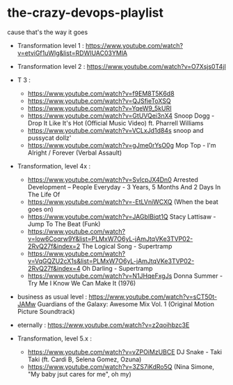 # the-crazy-devops-playlist

cause that's the way it goes

* Transformation level 1 : https://www.youtube.com/watch?v=etviGf1uWlg&list=RDWIUAC03YMlA
* Transformation level 2 : https://www.youtube.com/watch?v=O7Xsjs0T4jI
* T 3 : 
  * https://www.youtube.com/watch?v=f9EM8T5K6d8
  * https://www.youtube.com/watch?v=QJSfieToXSQ
  * https://www.youtube.com/watch?v=YqeW9_5kURI
  * https://www.youtube.com/watch?v=GtUVQei3nX4 Snoop Dogg - Drop It Like It's Hot (Official Music Video) ft. Pharrell Williams
  * https://www.youtube.com/watch?v=VCLxJd1d84s snoop and pussycat dollz'
  * https://www.youtube.com/watch?v=gJme0rYsO0g Mop Top - I'm Alright / Forever (Verbal Assault)
* Transformation, level 4x :
  * https://www.youtube.com/watch?v=SvlcpJX4Dn0 Arrested Development ‎– People Everyday - 3 Years, 5 Months And 2 Days In The Life Of
  * https://www.youtube.com/watch?v=-EtLVniWCXQ (When the beat goes on)
  * https://www.youtube.com/watch?v=JAGbIBiqt1Q Stacy Lattisaw - Jump To The Beat (Funk)
  * https://www.youtube.com/watch?v=low6Coqrw9Y&list=PLMxW7O6yL-jAmJtqVKe3TVP02-2RvQ27f&index=2 The Logical Song - Supertramp
  * https://www.youtube.com/watch?v=VqGQZU2cX1s&list=PLMxW7O6yL-jAmJtqVKe3TVP02-2RvQ27f&index=4 Oh Darling - Supertramp
  * https://www.youtube.com/watch?v=N1JHqeFxgJs Donna Summer - Try Me I Know We Can Make It (1976)
* business as usual level : https://www.youtube.com/watch?v=sCT50t-JAMw Guardians of the Galaxy: Awesome Mix Vol. 1 (Original Motion Picture Soundtrack)
  
* eternally : https://www.youtube.com/watch?v=z2qoihbzc3E

* Transformation, level 5.x : 
  * https://www.youtube.com/watch?v=vZPOiMzUBCE DJ Snake - Taki Taki (ft. Cardi B, Selena Gomez, Ozuna)
  * https://www.youtube.com/watch?v=3ZS7iKdRo5Q (Nina Simone, "My baby jsut cares for me", oh my)
